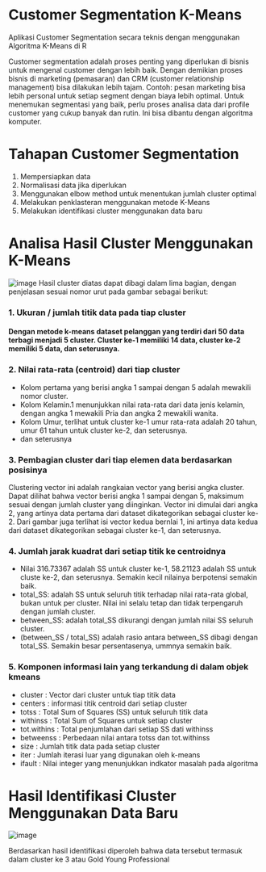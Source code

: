 # Customer Segmentation K-Means
Aplikasi Customer Segmentation secara teknis dengan menggunakan Algoritma K-Means di R

Customer segmentation adalah proses penting yang diperlukan di bisnis untuk mengenal customer dengan lebih baik. Dengan demikian proses bisnis di marketing (pemasaran) dan CRM (customer relationship management) bisa dilakukan lebih tajam. Contoh: pesan marketing bisa lebih personal untuk setiap segment dengan biaya lebih optimal. Untuk menemukan segmentasi yang baik, perlu proses analisa data dari profile customer yang cukup banyak dan rutin. Ini bisa dibantu dengan algoritma komputer.

# Tahapan Customer Segmentation
1. Mempersiapkan data
2. Normalisasi data jika diperlukan
3. Menggunakan elbow method untuk menentukan jumlah cluster optimal
4. Melakukan penklasteran menggunakan metode K-Means
5. Melakukan identifikasi cluster menggunakan data baru

# Analisa Hasil Cluster Menggunakan K-Means
![image](https://user-images.githubusercontent.com/86001320/131073338-e3c2abf4-04f8-4b56-b3e3-77a6b13ae907.png)
Hasil cluster diatas dapat dibagi dalam lima bagian, dengan penjelasan sesuai nomor urut pada gambar sebagai berikut:
### 1. Ukuran / jumlah titik data pada tiap cluster
#### Dengan metode k-means dataset pelanggan yang terdiri dari 50 data terbagi menjadi 5 cluster. Cluster ke-1 memiliki 14 data, cluster ke-2 memiliki 5 data, dan seterusnya. 

### 2. Nilai rata-rata (centroid) dari tiap cluster
- Kolom pertama yang berisi angka 1 sampai dengan 5 adalah mewakili nomor cluster.
- Kolom Kelamin.1 menunjukkan nilai rata-rata dari data jenis kelamin, dengan angka 1 mewakili Pria dan angka 2 mewakili wanita.
- Kolom Umur, terlihat untuk cluster ke-1 umur rata-rata adalah 20 tahun, umur 61 tahun untuk cluster ke-2, dan seterusnya.
- dan seterusnya

### 3. Pembagian cluster dari tiap elemen data berdasarkan posisinya
Clustering vector ini adalah rangkaian vector yang berisi angka cluster. Dapat dilihat bahwa vector berisi angka 1 sampai dengan 5, maksimum sesuai dengan jumlah cluster yang diinginkan. Vector ini dimulai dari angka 2, yang artinya data pertama dari dataset dikategorikan sebagai cluster ke-2. Dari gambar juga terlihat isi vector kedua bernlai 1, ini artinya data kedua dari dataset dikategorikan sebagai cluster ke-1, dan seterusnya.

### 4. Jumlah jarak kuadrat dari setiap titik ke centroidnya
* Nilai 316.73367 adalah SS untuk cluster ke-1, 58.21123 adalah SS untuk cluste ke-2, dan seterusnya. Semakin kecil nilainya berpotensi semakin baik.
* total_SS: adalah SS untuk seluruh titik terhadap nilai rata-rata global, bukan untuk per cluster. Nilai ini selalu tetap dan tidak terpengaruh dengan jumlah cluster.
* between_SS: adalah total_SS dikurangi dengan jumlah nilai SS seluruh cluster.
* (between_SS / total_SS) adalah rasio antara between_SS dibagi dengan total_SS. Semakin besar persentasenya, ummnya semakin baik.

### 5. Komponen informasi lain yang terkandung di dalam objek kmeans
* cluster : Vector dari cluster untuk tiap titik data
* centers : informasi titik centroid dari setiap cluster
* totss : Total Sum of Squares (SS) untuk seluruh titik data
* withinss : Total Sum of Squares untuk setiap cluster
* tot.withins : Total penjumlahan dari setiap SS dati withinss
* betweenss : Perbedaan nilai antara totss dan tot.withinss
* size : Jumlah titik data pada setiap cluster
* iter : Jumlah iterasi luar yang digunakan oleh k-means
* ifault : Nilai integer yang menunjukkan indkator masalah pada algoritma

# Hasil Identifikasi Cluster Menggunakan Data Baru
![image](https://user-images.githubusercontent.com/86001320/131071516-daabccb0-0f7c-4e1b-90e3-7a9c786ec80a.png)

Berdasarkan hasil identifikasi diperoleh bahwa data tersebut termasuk dalam cluster ke 3 atau Gold Young Professional
